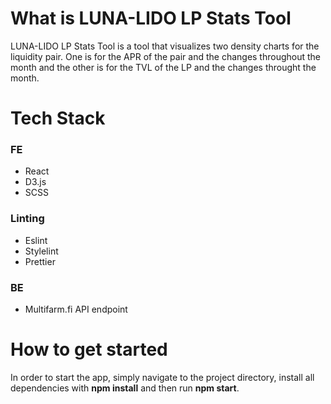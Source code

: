 # What is LUNA-LIDO LP Stats Tool

LUNA-LIDO LP Stats Tool is a tool that visualizes two density charts for the liquidity pair. One is for the APR of the pair and the changes throughout the month and the other is for the TVL of the LP and the changes throught the month.

# Tech Stack

### FE

- React
- D3.js
- SCSS

### Linting

- Eslint
- Stylelint
- Prettier

### BE

- Multifarm.fi API endpoint

# How to get started

In order to start the app, simply navigate to the project directory, install all dependencies with **npm install** and then run **npm start**.
